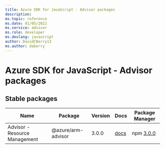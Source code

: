 ```yaml
---
title: Azure SDK for JavaScript - Advisor packages
description: 
ms.topic: reference
ms.date: 01/05/2022
ms.service: advisor
ms.role: developer
ms.devlang: javascript
author: DavidCBerry13
ms.author: daberry
---
```


# Azure SDK for JavaScript - Advisor packages

## Stable packages

| Name                  | Package              | Version          | Docs                   | Package Manager                |
|-----------------------|----------------------|------------------|------------------------|--------------------------------|
| Advisor - Resource Management | @azure/arm-advisor | 3.0.0 | [docs](/azure/javascript/sdk/sdk-demo2/advisor/arm-advisor/azure-arm-advisor/stable)  | npm [3.0.0](https://www.npmjs.com/package/%40azure%2Farm-advisor) |
 

 


 